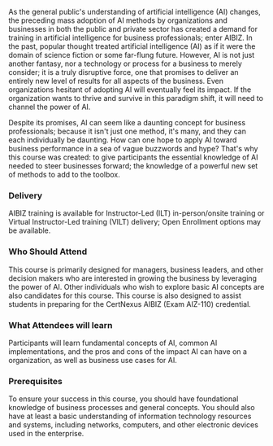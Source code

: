 <!-- AIBIZ -->

As the general public's understanding of artificial intelligence (AI) changes, the preceding mass adoption of AI methods by organizations and businesses in both the public and private sector has created a demand for training in artificial intelligence for business professionals; enter AIBIZ. In the past, popular thought treated artificial intelligence (AI) as if it were the domain of science fiction or some far-flung future. However, AI is not just another fantasy, nor a technology or process for a business to merely consider; it is a truly disruptive force, one that promises to deliver an entirely new level of results for all aspects of the business. Even organizations hesitant of adopting AI will eventually feel its impact. If the organization wants to thrive and survive in this paradigm shift, it will need to channel the power of AI.

Despite its promises, AI can seem like a daunting concept for business professionals; because it isn't just one method, it's many, and they can each individually be daunting. How can one hope to apply AI toward business performance in a sea of vague buzzwords and hype? That's why this course was created: to give participants the essential knowledge of AI needed to steer businesses forward; the knowledge of a powerful new set of methods to add to the toolbox.

### Delivery

 AIBIZ training is available for Instructor-Led (ILT) in-person/onsite training or Virtual Instructor-Led training (VILT) delivery; Open Enrollment options may be available.


### Who Should Attend

This course is primarily designed for managers, business leaders, and other decision makers who are interested in growing the business by leveraging the power of AI. Other individuals who wish to explore basic AI concepts are also candidates for this course. This course is also designed to assist students in preparing for the CertNexus AIBIZ (Exam AIZ-110) credential.


### What Attendees will learn

Participants will learn fundamental concepts of AI, common AI implementations, and the pros and cons of the impact AI can have on a organization, as well as business use cases for AI.

### Prerequisites


To ensure your success in this course, you should have foundational knowledge of business processes and general concepts. You should also have at least a basic understanding of information technology resources and systems, including networks, computers, and other electronic devices used in the enterprise.
